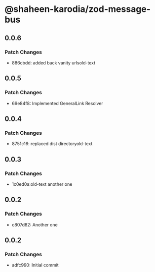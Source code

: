 # @shaheen-karodia/zod-message-bus

## 0.0.6

### Patch Changes

- 886cbdd: added back vanity urlsold-text

## 0.0.5

### Patch Changes

- 69e84f8: Implemented GeneralLink Resolver

## 0.0.4

### Patch Changes

- 8751c16: replaced dist directoryold-text

## 0.0.3

### Patch Changes

- 1c0ed0a:old-text another one

## 0.0.2

### Patch Changes

- c807d82: Another one

## 0.0.2

### Patch Changes

- adfc990: Initial commit
